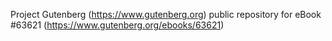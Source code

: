 Project Gutenberg (https://www.gutenberg.org) public repository for
eBook #63621 (https://www.gutenberg.org/ebooks/63621)

